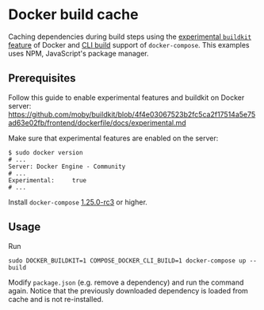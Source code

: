 # Docker build cache

Caching dependencies during build steps using the [experimental `buildkit` feature](https://github.com/moby/moby/issues/14080) of Docker and [CLI build](https://github.com/docker/compose/pull/6865) support of `docker-compose`. This examples uses NPM, JavaScript's package manager.

## Prerequisites

Follow this guide to enable experimental features and buildkit on Docker server: https://github.com/moby/buildkit/blob/4f4e03067523b2fc5ca2f17514a5e75ad63e02fb/frontend/dockerfile/docs/experimental.md

Make sure that experimental features are enabled on the server:

```
$ sudo docker version
# ...
Server: Docker Engine - Community
# ...
Experimental:     true
# ...
```

Install `docker-compose` [1.25.0-rc3](https://github.com/docker/compose/releases/tag/1.25.0-rc3) or higher.

## Usage

Run

```
sudo DOCKER_BUILDKIT=1 COMPOSE_DOCKER_CLI_BUILD=1 docker-compose up --build
```

Modify `package.json` (e.g. remove a dependency) and run the command again. Notice that the previously downloaded dependency is loaded from cache and is not re-installed.
